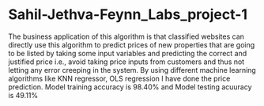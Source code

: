 # Sahil-Jethva-Feynn_Labs_project-1
The business application of this algorithm is that classified websites can directly use this algorithm to predict prices of new properties that are going to be listed by taking some input variables and predicting the correct and justified price i.e., avoid taking price inputs from customers and thus not letting any error creeping in the system.
By using different machine learning algorithms like KNN regressor, OLS regression I have done the price prediction.
Model training accuracy is 98.40% and Model testing acuuracy is 49.11% 
